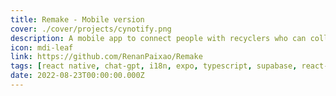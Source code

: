 ```yaml
---
title: Remake - Mobile version
cover: ./cover/projects/cynotify.png
description: A mobile app to connect people with recyclers who can collect their recyclable materials.
icon: mdi-leaf
link: https://github.com/RenanPaixao/Remake
tags: [react native, chat-gpt, i18n, expo, typescript, supabase, react-query, formik, yup]
date: 2022-08-23T00:00:00.000Z
---
```

